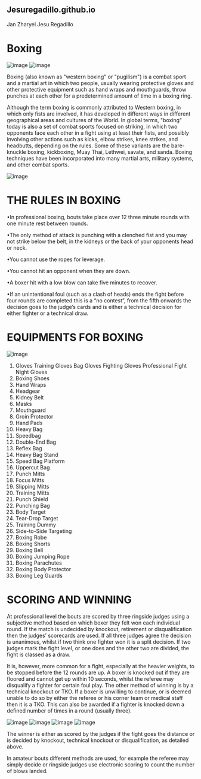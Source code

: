 ## Jesuregadillo.github.io
Jan Zharyel Jesu Regadillo

# **Boxing**

![image](https://encrypted-tbn0.gstatic.com/images?q=tbn:ANd9GcSZ2rSDmg8yaI59lbLFpgmmDUfANLB2I5Uu-Q&usqp=CAU) ![image](https://encrypted-tbn0.gstatic.com/images?q=tbn:ANd9GcSOPZJt1Fa-7h2PwnL1Ksg7jxA3PkfQPbRZCg&usqp=CAU)

Boxing (also known as "western boxing" or "pugilism") is a combat sport and a martial art in which two people, usually wearing protective gloves and other protective equipment such as hand wraps and mouthguards, throw punches at each other for a predetermined amount of time in a boxing ring.

Although the term boxing is commonly attributed to Western boxing, in which only fists are involved, it has developed in different ways in different geographical areas and cultures of the World. In global terms, "boxing" today is also a set of combat sports focused on striking, in which two opponents face each other in a fight using at least their fists, and possibly involving other actions such as kicks, elbow strikes, knee strikes, and headbutts, depending on the rules. Some of these variants are the bare-knuckle boxing, kickboxing, Muay Thai, Lethwei, savate, and sanda. Boxing techniques have been incorporated into many martial arts, military systems, and other combat sports.


![image](https://img.freepik.com/free-photo/girl-kickboxer_654080-1885.jpg)


# **THE RULES IN BOXING**

•In professional boxing, bouts take place over 12 three minute rounds with one minute rest between rounds.

•The only method of attack is punching with a clenched fist and you may not strike below the belt, in the kidneys or the back of your opponents head or neck.

•You cannot use the ropes for leverage.

•You cannot hit an opponent when they are down.

•A boxer hit with a low blow can take five minutes to recover.

•If an unintentional foul (such as a clash of heads) ends the fight before four rounds are completed this is a “no contest”, from the fifth onwards the decision goes to the judge’s cards and is either a technical decision for either fighter or a technical draw.

# **EQUIPMENTS FOR BOXING**

![image](https://evolutionproequipment.files.wordpress.com/2013/11/evolutionattachment.jpg)

1. Gloves
Training Gloves
Bag Gloves
Fighting Gloves
Professional Fight Night Gloves
2. Boxing Shoes
3. Hand Wraps
4. Headgear
5. Kidney Belt
6. Masks
7. Mouthguard
8. Groin Protector
9. Hand Pads
10. Heavy Bag
11. Speedbag
12. Double-End Bag
13. Reflex Bag
14. Heavy Bag Stand
15. Speed Bag Platform
16. Uppercut Bag
17. Punch Mitts
18. Focus Mitts
19. Slipping Mitts
20. Training Mitts
21. Punch Shield
22. Punching Bag
23. Body Target
24. Tear-Drop Target
25. Training Dummy
26. Side-to-Side Targeting
27. Boxing Robe
28. Boxing Shorts
29. Boxing Bell
30. Boxing Jumping Rope
31. Boxing Parachutes
32. Boxing Body Protector
33. Boxing Leg Guards

# **SCORING AND WINNING**

At professional level the bouts are scored by three ringside judges using a subjective method based on which boxer they felt won each individual round. If the match is undecided by knockout, retirement or disqualification then the judges’ scorecards are used. If all three judges agree the decision is unanimous, whilst if two think one fighter won it is a split decision. If two judges mark the fight level, or one does and the other two are divided, the fight is classed as a draw.

It is, however, more common for a fight, especially at the heavier weights, to be stopped before the 12 rounds are up. A boxer is knocked out if they are floored and cannot get up within 10 seconds, whilst the referee may disqualify a fighter for certain foul play. The other method of winning is by a technical knockout or TKO. If a boxer is unwilling to continue, or is deemed unable to do so by either the referee or his corner team or medical staff then it is a TKO. This can also be awarded if a fighter is knocked down a defined number of times in a round (usually three).

![image](https://encrypted-tbn0.gstatic.com/images?q=tbn:ANd9GcThCgvnjhTT3p3KMe5l1tABqHpsPYB97BcjAQ&usqp=CAU) ![image](https://encrypted-tbn0.gstatic.com/images?q=tbn:ANd9GcRgwyGFKXtBdGP_HC8GuFUrDboN95Mn1bcsDuoLsB2lVLon2AbsiCdCDF3DgzXprG81BXw&usqp=CAU) ![image](https://encrypted-tbn0.gstatic.com/images?q=tbn:ANd9GcSHb_Z1bvEM2Icp3BaE11SA91B2-TiT62MfhMqbPHtVgPW2PVIDmae5PZstOz2KOX7LPS0&usqp=CAU) ![image](https://encrypted-tbn0.gstatic.com/images?q=tbn:ANd9GcTm-blU-jkCTa6cEUriH0AcmFyVEZNYXN0b2w&usqp=CAU)

The winner is either as scored by the judges if the fight goes the distance or is decided by knockout, technical knockout or disqualification, as detailed above.

In amateur bouts different methods are used, for example the referee may simply decide or ringside judges use electronic scoring to count the number of blows landed.

